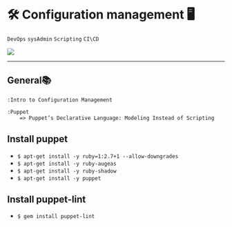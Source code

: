 # 🛠 Configuration management 🖥️

`DevOps` `sysAdmin` `Scripting` `CI\CD`

<img src="https://meme-generator.com/wp-content/uploads/mememe/2020/02/mememe_91f05f37b1fdda6876ed49af99e9e9bf-1.jpg">
<hr>

## General📚

    :Intro to Configuration Management

    :Puppet
        => Puppet’s Declarative Language: Modeling Instead of Scripting

## Install puppet
* `$ apt-get install -y ruby=1:2.7+1 --allow-downgrades`
* `$ apt-get install -y ruby-augeas`
* `$ apt-get install -y ruby-shadow`
* `$ apt-get install -y puppet`

## Install puppet-lint
* `$ gem install puppet-lint`
